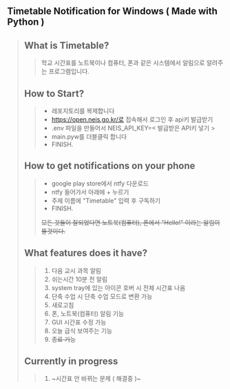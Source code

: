 ## <b>Timetable Notification for Windows ( Made with Python )</b>

> ## What is Timetable?
>
> > 학교 시간표를 노트북이나 컴퓨터, 폰과 같은 시스템에서 알림으로 알려주는 프로그램입니다.
>
> ## How to Start?
>
> > -   레포지토리를 복제합니다<br/>
> > -   https://open.neis.go.kr/로 접속해서 로그인 후 api키 발급받기
> > -   .env 파일을 만들어서 NEIS_API_KEY=< 발급받은 API키 넣기 >
> > -   main.pyw를 더블클릭 합니다<br/>
> > -   FINISH.<br/>
>
> ## How to get notifications on your phone
>
> > -   google play store에서 ntfy 다운로드
> > -   ntfy 들어가서 아래에 + 누르기
> > -   주제 이름에 "Timetable" 입력 후 구독하기
> > -   FINISH.
> >
> > ~~모든 것들이 잘되었다면 노트북(컴퓨터), 폰에서 "Hello!" 이라는 알림이 뜰것이다.~~
>
> ## What features does it have?
>
> > 1.  다음 교시 과목 알림
> > 2.  쉬는시간 10분 전 알림
> > 3.  system tray에 있는 아이콘 호버 시 전체 시간표 나옴
> > 4.  단축 수업 시 단축 수업 모드로 변환 가능
> > 5.  새로고침
> > 6.  폰, 노트북(컴퓨터) 알림 기능
> > 7.  GUI 시간표 수정 가능
> > 8.  오늘 급식 보여주는 기능
> > 9.  ~~종료 기능~~
>
> ## Currently in progress
>
> > 1. ~시간표 안 바뀌는 문제 ( 해결중 )~
